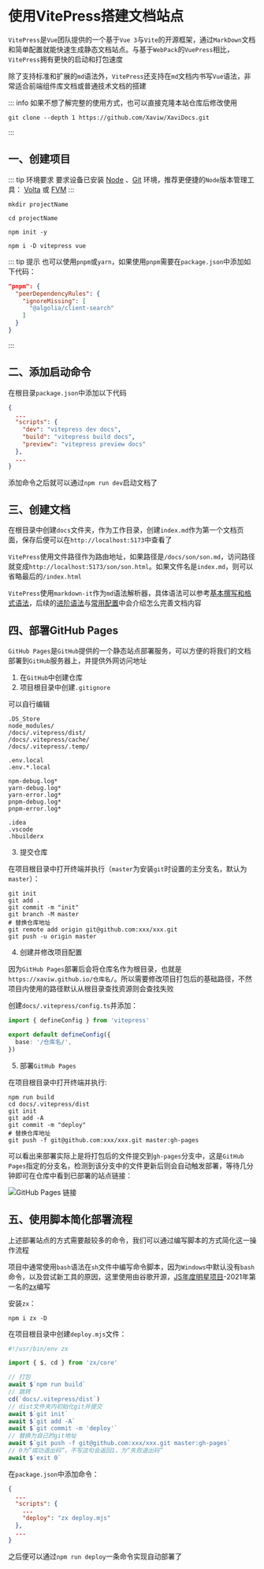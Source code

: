 # 使用VitePress搭建文档站点

`VitePress`是`Vue`团队提供的一个基于`Vue 3`与`Vite`的开源框架，通过`MarkDown`文档和简单配置就能快速生成静态文档站点。与基于`WebPack`的`VuePress`相比，`VitePress`拥有更快的启动和打包速度

除了支持标准和扩展的`md`语法外，`VitePress`还支持在`md`文档内书写`Vue`语法，非常适合前端组件库文档或普通技术文档的搭建

::: info
如果不想了解完整的使用方式，也可以直接克隆本站仓库后修改使用

```shell 
git clone --depth 1 https://github.com/Xaviw/XaviDocs.git
```
:::

## 一、创建项目

::: tip 环境要求
要求设备已安装 [Node](https://nodejs.org/zh-cn/) 、[Git](https://git-scm.com/) 环境，推荐更便捷的`Node`版本管理工具： [Volta](https://docs.volta.sh/guide/) 或 [FVM](https://fvm.app/docs/getting_started/overview)
:::

```shell
mkdir projectName

cd projectName

npm init -y

npm i -D vitepress vue
```
::: tip 提示
也可以使用`pnpm`或`yarn`，如果使用`pnpm`需要在`package.json`中添加如下代码：

```json
"pnpm": {
  "peerDependencyRules": {
    "ignoreMissing": [
      "@algolia/client-search"
    ]
  }
}
```
:::

## 二、添加启动命令

在根目录`package.json`中添加以下代码

```json
{
  ...
  "scripts": {
    "dev": "vitepress dev docs",
    "build": "vitepress build docs",
    "preview": "vitepress preview docs"
  },
  ...
}
```

添加命令之后就可以通过`npm run dev`启动文档了

## 三、创建文档

在根目录中创建`docs`文件夹，作为工作目录，创建`index.md`作为第一个文档页面，保存后便可以在`http://localhost:5173`中查看了

`VitePress`使用文件路径作为路由地址，如果路径是`/docs/son/son.md`，访问路径就变成`http://localhost:5173/son/son.html`。如果文件名是`index.md`，则可以省略最后的`/index.html`

`VitePress`使用`markdown-it`作为`md`语法解析器，具体语法可以参考[基本撰写和格式语法](https://docs.github.com/zh/get-started/writing-on-github/getting-started-with-writing-and-formatting-on-github/basic-writing-and-formatting-syntax)，后续的[进阶语法](/工具系列/VitePress搭建/VitePress进阶语法)与[常用配置](/工具系列/VitePress搭建/VitePress配置解析)中会介绍怎么完善文档内容

## 四、部署GitHub Pages

`GitHub Pages`是`GitHub`提供的一个静态站点部署服务，可以方便的将我们的文档部署到`GitHub`服务器上，并提供外网访问地址

1. 在`GitHub`中创建仓库
2. 项目根目录中创建`.gitignore`

  可以自行编辑

  ```
  .DS_Store
  node_modules/
  /docs/.vitepress/dist/
  /docs/.vitepress/cache/
  /docs/.vitepress/.temp/

  .env.local
  .env.*.local

  npm-debug.log*
  yarn-debug.log*
  yarn-error.log*
  pnpm-debug.log*
  pnpm-error.log*

  .idea
  .vscode
  .hbuilderx
  ```

3. 提交仓库
   
  在项目根目录中打开终端并执行（`master`为安装`git`时设置的主分支名，默认为`master`）：

  ```shell
  git init
  git add .
  git commit -m "init"
  git branch -M master
  # 替换仓库地址
  git remote add origin git@github.com:xxx/xxx.git
  git push -u origin master
  ```

4. 创建并修改项目配置

  因为`GitHub Pages`部署后会将仓库名作为根目录，也就是`https://xaviw.github.io/仓库名/`。所以需要修改项目打包后的基础路径，不然项目内使用的路径默认从根目录查找资源则会查找失败

  创建`docs/.vitepress/config.ts`并添加：

  ```ts
  import { defineConfig } from 'vitepress'

  export default defineConfig({
    base: '/仓库名/',
  })
  ```

5. 部署`GitHub Pages`

  在项目根目录中打开终端并执行:

  ```shell
  npm run build
  cd docs/.vitepress/dist
  git init
  git add -A
  git commit -m "deploy"
  # 替换仓库地址
  git push -f git@github.com:xxx/xxx.git master:gh-pages
  ```

  可以看出来部署实际上是将打包后的文件提交到`gh-pages`分支中，这是`GitHub Pages`指定的分支名，检测到该分支中的文件更新后则会自动触发部署，等待几分钟即可在仓库中看到已部署的站点链接：

  ![GitHub Pages 链接](/images/工具系列/使用VitePress搭建文档站点-1.png)

## 五、使用脚本简化部署流程

上述部署站点的方式需要敲较多的命令，我们可以通过编写脚本的方式简化这一操作流程

项目中通常使用`bash`语法在`sh`文件中编写命令脚本，因为`Windows`中默认没有`bash`命令，以及尝试新工具的原因，这里使用由谷歌开源，[JS年度明星项目](https://risingstars.js.org/2021/zh)-2021年第一名的[zx](https://github.com/google/zx)编写

安装`zx`：

```shell
npm i zx -D
```

在项目根目录中创建`deploy.mjs`文件：

```js
#!/usr/bin/env zx

import { $, cd } from 'zx/core'

// 打包
await $`npm run build`
// 跳转
cd(`docs/.vitepress/dist`)
// dist文件夹内初始化git并提交
await $`git init`
await $`git add -A`
await $`git commit -m 'deploy'`
// 替换为自己的git地址
await $`git push -f git@github.com:xxx/xxx.git master:gh-pages`
// 0为”成功退出码“，不写这句会返回1，为“失败退出码”
await $`exit 0`
```

在`package.json`中添加命令：


```json
{
  ...
  "scripts": {
    ...
    "deploy": "zx deploy.mjs"
  },
  ...
}
```

之后便可以通过`npm run deploy`一条命令实现自动部署了
